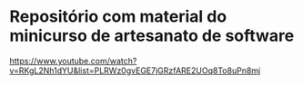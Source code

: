 # Repositório com material do minicurso de artesanato de software

https://www.youtube.com/watch?v=RKgL2Nh1dYU&list=PLRWz0gvEGE7jGRzfARE2UOq8To8uPn8mj
